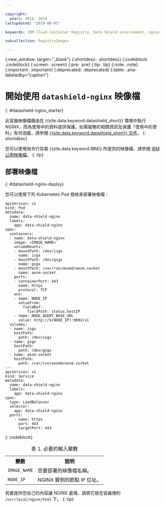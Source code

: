 ```yaml
---

copyright:
  years: 2018, 2019
lastupdated: "2019-06-03"

keywords: IBM Cloud Container Registry, Data Shield environment, nginx image, container image, public image, data in use, memory encryption, Intel SGX, Fortanix,

subcollection: RegistryImages

---
```


{:new_window: target="_blank"}
{:shortdesc: .shortdesc}
{:codeblock: .codeblock}
{:screen: .screen}
{:pre: .pre}
{:tip: .tip}
{:note: .note}
{:important: .important}
{:deprecated: .deprecated}
{:table: .aria-labeledby="caption"}

# 開始使用 `datashield-nginx` 映像檔
{: #datashield-nginx_starter}

此容器映像檔藉由在 {{site.data.keyword.datashield_short}} 環境中執行 NGINX，而為使用中的資料提供保護。如需服務的相關資訊及保護「使用中的資料」有何涵義，請參閱 [{{site.data.keyword.datashield_short}} 文件](/docs/services/data-shield?topic=data-shield-about#about)。
{: shortdesc}

您可以使用指令行存取 {{site.data.keyword.IBM}} 所提供的映像檔，請參閱 [IBM 公用映像檔](/docs/services/Registry?topic=registry-public_images#public_images)。
{: tip}

## 部署映像檔
{: #datashield-nginx-deploy}

您可以使用下列 Kubernetes Pod 規格來部署映像檔：

```
apiVersion: v1
kind: Pod
metadata:
  name: data-shield-nginx
  labels:
    app: data-shield-nginx
spec:
  containers:
  - name: data-shield-nginx
    image: <IMAGE_NAME>
    volumeMounts:
    - mountPath: /dev/isgx
      name: isgx
    - mountPath: /dev/gsgx
      name: gsgx
    - mountPath: /var/run/aesmd/aesm.socket
      name: aesm-socket
    ports:
    - containerPort: 443
      name: https
      protocol: TCP
    env:
    - name: NODE_IP
      valueFrom:
        fieldRef:
          fieldPath: status.hostIP
    - name: NODE_AGENT_BASE_URL
      value: http://$(NODE_IP):9092/v1
  volumes:
  - name: isgx
    hostPath:
      path: /dev/isgx
  - name: gsgx
    hostPath:
      path: /dev/gsgx
  - name: aesm-socket
    hostPath:
      path: /var/run/aesmd/aesm.socket
---
apiVersion: v1
kind: Service
metadata:
  name: data-shield-nginx
  labels:
    app: data-shield-nginx
spec:
  type: LoadBalancer
  selector:
    app: data-shield-nginx
  ports:
    - name: https
      port: 443
      targetPort: 443
```
{: codeblock}

<table>
<caption>表 1. 必要的輸入變數</caption>
  <tr>
    <th>變數</th>
    <th>說明</th>
  </tr>
  <tr>
    <td><code>IMAGE_NAME</code></td>
    <td>您要部署的映像檔名稱。</td>
  </tr>
  <tr>
    <td><code>NODE_IP</code></td>
    <td>NGINX 實例的節點 IP 位址。</td>
  </tr>
</table>

若要提供您自己的內容讓 NGINX 處理，請將它放在容器裡的 `/usr/local/nginx/html` 下。
{: tip}
